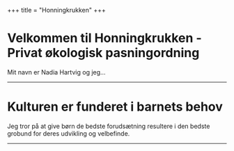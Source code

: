 +++
title = "Honningkrukken"
+++

# Velkommen til Honningkrukken - Privat økologisk pasningordning

Mit navn er Nadia Hartvig og jeg...

---

# Kulturen er funderet i barnets behov

Jeg tror på at give børn de bedste forudsætning resultere i den bedste grobund for deres udvikling og velbefinde.


---
